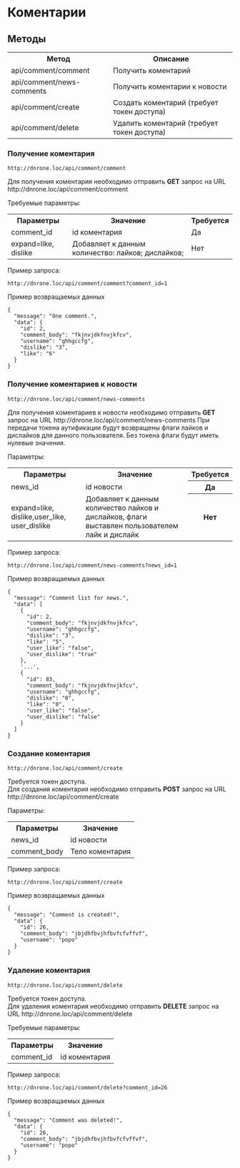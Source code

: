 # Коментарии

## Методы

<table>
    <tr>
        <th>
            Метод
        </th>
        <th>
            Описание
        </th>
    </tr>
    <tr>
        <td>
            api/comment/comment
        </td>
        <td>
            Получить коментарий
        </td>
    </tr>
     <tr>
        <td>
            api/comment/news-comments
        </td>
        <td>
            Получить коментарии к новости
        </td>
    </tr>
     <tr>
        <td>
            api/comment/create
        </td>
        <td>
            Создать коментарий (требует токен доступа)
        </td>
    </tr>
    <tr>
        <td>
            api/comment/delete
        </td>
        <td>
            Удалить коментарий (требует токен доступа)
        </td>
    </tr>
</table>

### Получение коментария

`http://dnrone.loc/api/comment/comment`
<p>
    Для получения коментария необходимо отправить <b>GET</b> запрос на URL http://dnrone.loc/api/comment/comment
</p>
<p>
    Требуемые параметры:
</p>
<table>
    <tr>
        <th>
            Параметры
        </th>
        <th>
            Значение
        </th>
        <th>
            Требуется
        </th>
    </tr>
    <tr>
        <td>
            comment_id
        </td>
        <td>
            id коментария
        </td>
        <td>
            Да
        </td>
    </tr>
    <tr>
        <td>
            expand=like, dislike
        </td>
        <td>
             Добавляет к данным количество: лайков; дислайков;
        </td>
        <td>
            Нет
        </td>
    </tr>
</table>
<p>
    Пример запроса:
</p>

`http://dnrone.loc/api/comment/comment?comment_id=1`

<p>
    Пример возвращаемых данных
</p>

```json5
{
  "message": "One comment.",
  "data": {
    "id": 2,
    "comment_body": "fkjnvjdkfnvjkfcv",
    "username": "ghhgccfg",
    "dislike": "3",
    "like": "6"
  }
}
```

### Получение коментариев к новости

`http://dnrone.loc/api/comment/news-comments`
<p>
    Для получения коментариев к новости необходимо отправить <b>GET</b> запрос на URL http://dnrone.loc/api/comment/news-comments
    При передачи токена аутификации будут возвращены флаги лайков и дислайков для данного пользователя. Без токена флаги будут иметь нулевые значения.
</p>
<p>
    Параметры:
</p>
<table>
    <tr>
        <th>
            Параметры
        </th>
        <th>
            Значение
        </th>
        <th>
            Требуется
        </th>
    </tr>
    <tr>
        <td>
            news_id
        </td>
        <td>
            id новости
        </td>
        <th>
            Да
        </th>
    </tr>
    <tr>
        <td>
            expand=like, dislike,user_like, user_dislike
        </td>
        <td>
             Добавляет к данным количество лайков и дислайков, флаги выставлен пользователем лайк и дислайк
        </td>
        <th>
            Нет
        </th>
    </tr>
</table>
<p>
    Пример запроса:
</p>

`http://dnrone.loc/api/comment/news-comments?news_id=1`

<p>
    Пример возвращаемых данных
</p>

```json5
{
  "message": "Comment list for news.",
  "data": [
    {
      "id": 2,
      "comment_body": "fkjnvjdkfnvjkfcv",
      "username": "ghhgccfg",
      "dislike": "3",
      "like": "5",
      "user_like": "false",
      "user_dislike": "true"
    },
    '...',
    {
      "id": 83,
      "comment_body": "fkjnvjdkfnvjkfcv",
      "username": "ghhgccfg",
      "dislike": "0",
      "like": "0",
      "user_like": "false",
      "user_dislike": "false"
    }
  ]
}
```

### Создание коментария

`http://dnrone.loc/api/comment/create`
<p>
    Требуется токен доступа. <br>Для создания коментария необходимо отправить <b>POST</b> запрос на URL http://dnrone.loc/api/comment/create
</p>
<p>
    Параметры:
</p>
<table>
    <tr>
        <th>
            Параметры
        </th>
        <th>
            Значение
        </th>
    </tr>
    <tr>
        <td>
            news_id
        </td>
        <td>
            id новости
        </td>
    </tr>
    <tr>
        <td>
            comment_body
        </td>
        <td>
            Тело коментария
        </td>
    </tr>
</table>
<p>
    Пример запроса:
</p>

`http://dnrone.loc/api/comment/create`

<p>
    Пример возвращаемых данных
</p>

```json5
{
  "message": "Comment is created!",
  "data": {
    "id": 26,
    "comment_body": "jbjdhfbvjhfbvfcfvffvf",
    "username": "popo"
  }
}
```

### Удаление коментария

`http://dnrone.loc/api/comment/delete`
<p>
    Требуется токен доступа. <br>Для удаления коментария необходимо отправить <b>DELETE</b> запрос на URL http://dnrone.loc/api/comment/delete
</p>
<p>
    Требуемые параметры:
</p>
<table>
    <tr>
        <th>
            Параметры
        </th>
        <th>
            Значение
        </th>
    </tr>
    <tr>
        <td>
            comment_id
        </td>
        <td>
            id коментария
        </td>
    </tr>
</table>
<p>
    Пример запроса:
</p>

`http://dnrone.loc/api/comment/delete?comment_id=26`

<p>
    Пример возвращаемых данных
</p>

```json5
{
  "message": "Comment was deleted!",
  "data": {
    "id": 26,
    "comment_body": "jbjdhfbvjhfbvfcfvffvf",
    "username": "popo"
  }
}
```

